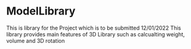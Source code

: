 # ModelLibrary
This is library for the Project which is to be submitted 12/01/2022
This library provides main features of 3D Library such as calcualting weight, volume and 3D rotation

